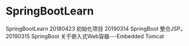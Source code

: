 # SpringBootLearn
SpringBootLearn
20180423 初始化项目
20190314 SpringBoot 整合JSP。
20190315 SpringBoot 关于嵌入式Web容器---Embedded Tomcat

